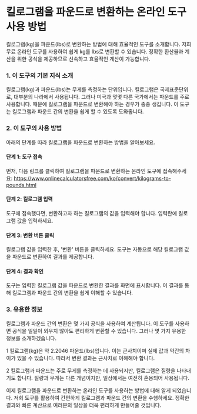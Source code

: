 킬로그램을 파운드로 변환하는 온라인 도구 사용 방법
============================

킬로그램(kg)을 파운드(lbs)로 변환하는 방법에 대해 효율적인 도구를 소개합니다. 저희 무료 온라인 도구를 사용하여 쉽게 kg를 lbs로 변환할 수 있습니다. 정확한 환산율과 계산을 위한 공식을 제공하므로 신속하고 효율적인 계산이 가능합니다.

### 1. 이 도구의 기본 지식 소개

킬로그램(kg)과 파운드(lbs)는 무게를 측정하는 단위입니다. 킬로그램은 국제표준단위로, 대부분의 나라에서 사용됩니다. 그러나 미국과 몇몇 다른 국가에서는 파운드를 주로 사용합니다. 때문에 킬로그램을 파운드로 변환해야 하는 경우가 종종 생깁니다. 이 도구는 킬로그램과 파운드 간의 변환을 쉽게 할 수 있도록 도와줍니다.

### 2. 이 도구의 사용 방법

아래의 단계를 따라 킬로그램을 파운드로 변환하는 방법을 알아보세요.

#### 단계 1: 도구 접속

먼저, 다음 링크를 클릭하여 킬로그램을 파운드로 변환하는 온라인 도구에 접속해주세요: <https://www.onlinecalculatorsfree.com/ko/convert/kilograms-to-pounds.html>

#### 단계 2: 킬로그램 입력

도구에 접속했다면, 변환하고자 하는 킬로그램의 값을 입력해야 합니다. 입력란에 킬로그램 값을 입력하세요.

#### 단계 3: 변환 버튼 클릭

킬로그램 값을 입력한 후, '변환' 버튼을 클릭하세요. 도구는 자동으로 해당 킬로그램 값을 파운드로 변환하여 결과를 제공합니다.

#### 단계 4: 결과 확인

도구는 입력한 킬로그램 값을 파운드로 변환한 결과를 화면에 표시합니다. 이 결과를 통해 킬로그램과 파운드 간의 변환을 쉽게 이해할 수 있습니다.

### 3. 유용한 정보

킬로그램과 파운드 간의 변환은 몇 가지 공식을 사용하여 계산됩니다. 이 도구를 사용하면 공식을 일일이 외우지 않아도 편리하게 변환할 수 있습니다. 그러나 몇 가지 유용한 정보를 소개하겠습니다.

1 킬로그램(kg)은 약 2.2046 파운드(lbs)입니다. 이는 근사치이며 실제 값과 약간의 차이가 있을 수 있습니다. 따라서 변환 결과는 근사치로 이해해야 합니다.

2 킬로그램과 파운드는 주로 무게를 측정하는 데 사용되지만, 킬로그램은 질량을 나타내기도 합니다. 질량과 무게는 다른 개념이지만, 일상에서는 여전히 혼용되어 사용됩니다.

이제 킬로그램을 파운드로 변환하는 온라인 도구를 사용하는 방법에 대해 알게 되었습니다. 저희 도구를 활용하여 간편하게 킬로그램과 파운드 간의 변환을 수행하세요. 정확한 결과와 빠른 계산으로 여러분의 일상을 더욱 편리하게 만들어줄 것입니다.